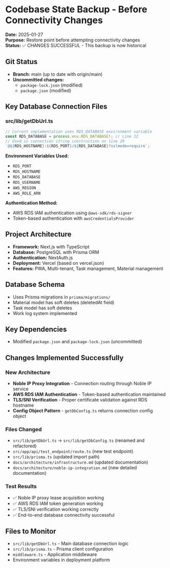 # Codebase State Backup - Before Connectivity Changes
**Date:** 2025-01-27  
**Purpose:** Restore point before attempting connectivity changes  
**Status:** ✅ CHANGES SUCCESSFUL - This backup is now historical

## Git Status
- **Branch:** main (up to date with origin/main)
- **Uncommitted changes:**
  - `package-lock.json` (modified)
  - `package.json` (modified)

## Key Database Connection Files

### src/lib/getDbUrl.ts
```typescript
// Current implementation uses RDS_DATABASE environment variable
const RDS_DATABASE = process.env.RDS_DATABASE!; // Line 12
// Used in connection string construction on line 29
`@${RDS_HOSTNAME}:${RDS_PORT}/${RDS_DATABASE}?sslmode=require`;
```

**Environment Variables Used:**
- `RDS_PORT`
- `RDS_HOSTNAME` 
- `RDS_DATABASE`
- `RDS_USERNAME`
- `AWS_REGION`
- `AWS_ROLE_ARN`

**Authentication Method:**
- AWS RDS IAM authentication using `@aws-sdk/rds-signer`
- Token-based authentication with `awsCredentialsProvider`

## Project Architecture
- **Framework:** Next.js with TypeScript
- **Database:** PostgreSQL with Prisma ORM
- **Authentication:** NextAuth.js
- **Deployment:** Vercel (based on vercel.json)
- **Features:** PWA, Multi-tenant, Task management, Material management

## Database Schema
- Uses Prisma migrations in `prisma/migrations/`
- Material model has soft deletes (deletedAt field)
- Task model has soft deletes
- Work log system implemented

## Key Dependencies
- Modified `package.json` and `package-lock.json` (uncommitted)

## Changes Implemented Successfully

### New Architecture
- **Noble IP Proxy Integration** - Connection routing through Noble IP service
- **AWS RDS IAM Authentication** - Token-based authentication maintained
- **TLS/SNI Verification** - Proper certificate validation against RDS hostname
- **Config Object Pattern** - `getDbConfig.ts` returns connection config object

### Files Changed
- `src/lib/getDbUrl.ts` → `src/lib/getDbConfig.ts` (renamed and refactored)
- `src/app/api/test_endpoint/route.ts` (new test endpoint)
- `src/lib/prisma.ts` (updated import path)
- `docs/architecture/infrastructure.md` (updated documentation)
- `docs/architecture/noble-ip-integration.md` (new detailed documentation)

### Test Results
- ✅ Noble IP proxy lease acquisition working
- ✅ AWS RDS IAM token generation working  
- ✅ TLS/SNI verification working correctly
- ✅ End-to-end database connectivity successful

## Files to Monitor
- `src/lib/getDbUrl.ts` - Main database connection logic
- `src/lib/prisma.ts` - Prisma client configuration
- `middleware.ts` - Application middleware
- Environment variables in deployment platform
